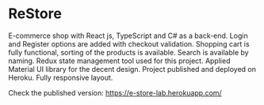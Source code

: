 # ReStore

E-commerce shop with React js, TypeScript and C# as a back-end.
Login and Register options are added with checkout validation.
Shopping cart is fully functional, sorting of the products is available.
Search is available by naming. Redux state management tool used for this project.
Applied Material UI library for the decent design.
Project published and deployed on Heroku.
Fully responsive layout. 

Check the published version: https://e-store-lab.herokuapp.com/
